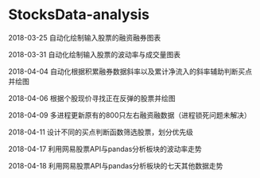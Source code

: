 # StocksData-analysis
2018-03-25 自动化绘制输入股票的融资融券图表

2018-03-31 自动化绘制输入股票的波动率与成交量图表

2018-04-04 自动化根据积累融券数据斜率以及累计净流入的斜率辅助判断买点并绘图

2018-04-06 根据个股现价寻找正在反弹的股票并绘图

2018-04-09 多进程更新原有的800只左右融资融数据（进程锁死问题未解决）

2018-04-11 设计不同的买点判断函数筛选股票，划分优先级

2018-04-17 利用网易股票API与pandas分析板块的波动率走势

2018-04-18 利用网易股票API与pandas分析板块的七天其他数据走势

